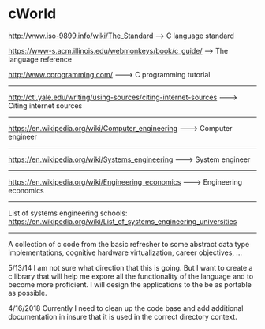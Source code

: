 cWorld
======

http://www.iso-9899.info/wiki/The_Standard  --> C language standard

https://www-s.acm.illinois.edu/webmonkeys/book/c_guide/ --> The language reference

http://www.cprogramming.com/ ---> C programming tutorial

-----------------------------------------------------------------------------------------------------------
http://ctl.yale.edu/writing/using-sources/citing-internet-sources  ---> Citing internet sources

-----------------------------------------------------------------------------------------------------------
https://en.wikipedia.org/wiki/Computer_engineering ---> Computer engineer

-----------------------------------------------------------------------------------------------------------

https://en.wikipedia.org/wiki/Systems_engineering ---> System engineer

-----------------------------------------------------------------------------------------------------------

https://en.wikipedia.org/wiki/Engineering_economics ---> Engineering economics

-----------------------------------------------------------------------------------------------------------


List of systems engineering schools: https://en.wikipedia.org/wiki/List_of_systems_engineering_universities

-----------------------------------------------------------------------------------------------------------
A collection of c code from the basic refresher to some abstract data type implementations, 
cognitive hardware virtualization, career objectives, ...

5/13/14 I am not sure what direction that this is going. But I want to create a c library that 
will help me expore all the functionality of the language and to become more proficient. I will
design the applications to the be as portable as possible.

4/16/2018 Currently I need to clean up the code base and add additional documentation in insure that it
is used in the correct directory context.

